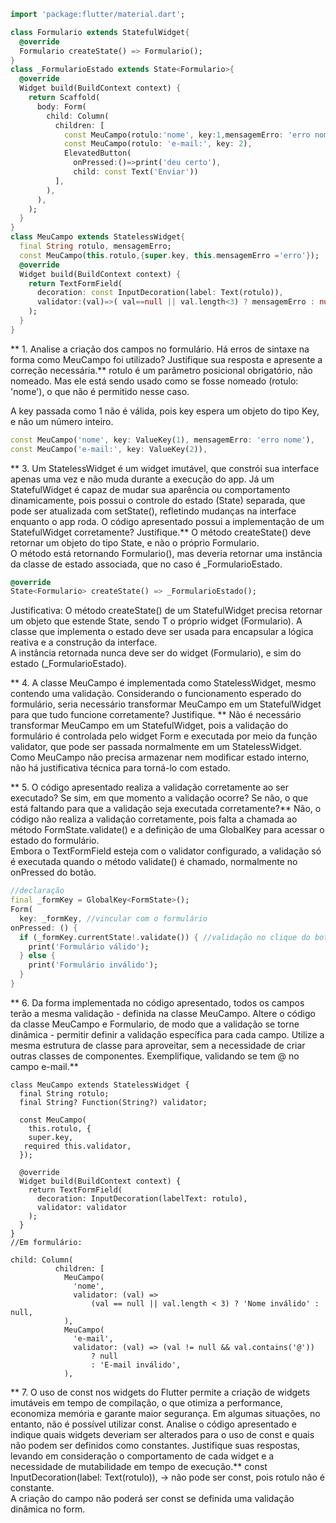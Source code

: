 ```dart
import 'package:flutter/material.dart';

class Formulario extends StatefulWidget{
  @override
  Formulario createState() => Formulario();
}
class _FormularioEstado extends State<Formulario>{
  @override
  Widget build(BuildContext context) {
    return Scaffold(
      body: Form(  
        child: Column(  
          children: [
            const MeuCampo(rotulo:'nome', key:1,mensagemErro: 'erro nome'),
            const MeuCampo(rotulo: 'e-mail:', key: 2),
            ElevatedButton(
              onPressed:()=>print('deu certo'),
              child: const Text('Enviar'))
          ],
        ),
      ),
    );
  }
} 
class MeuCampo extends StatelessWidget{
  final String rotulo, mensagemErro;
  const MeuCampo(this.rotulo,{super.key, this.mensagemErro ='erro'});
  @override
  Widget build(BuildContext context) {
    return TextFormField(  
      decoration: const InputDecoration(label: Text(rotulo)),
      validator:(val)=>( val==null || val.length<3) ? mensagemErro : null
    );
  }
}
```

** 1.	Analise a criação dos campos no formulário. Há erros de sintaxe na forma como MeuCampo foi utilizado? Justifique sua resposta e apresente a correção necessária.**
rotulo é um parâmetro posicional obrigatório, não nomeado. Mas ele está sendo usado como se fosse nomeado (rotulo: 'nome'), o que não é permitido nesse caso.  

A key passada como 1 não é válida, pois key espera um objeto do tipo Key, e não um número inteiro.  
```dart
const MeuCampo('nome', key: ValueKey(1), mensagemErro: 'erro nome'),
const MeuCampo('e-mail:', key: ValueKey(2)),
```
** 3.	Um StatelessWidget é um widget imutável, que constrói sua interface apenas uma vez e não muda durante a execução do app. Já um StatefulWidget é capaz de mudar sua aparência ou comportamento dinamicamente, pois possui o controle do estado (State) separada, que pode ser atualizada com setState(), refletindo mudanças na interface enquanto o app roda. O código apresentado possui a implementação de um StatefulWidget corretamente? Justifique.**
O método createState() deve retornar um objeto do tipo State<Formulario>, e não o próprio Formulario.  
O método está retornando Formulario(), mas deveria retornar uma instância da classe de estado associada, que no caso é _FormularioEstado.  
```dart
@override
State<Formulario> createState() => _FormularioEstado();
```
Justificativa:
O método createState() de um StatefulWidget precisa retornar um objeto que estende State<T>, sendo T o próprio widget (Formulario).
A classe que implementa o estado deve ser usada para encapsular a lógica reativa e a construção da interface.  
A instância retornada nunca deve ser do widget (Formulario), e sim do estado (_FormularioEstado).  

** 4.	A classe MeuCampo é implementada como StatelessWidget, mesmo contendo uma validação. Considerando o funcionamento esperado do formulário, seria necessário transformar MeuCampo em um StatefulWidget para que tudo funcione corretamente? Justifique. **
Não é necessário transformar MeuCampo em um StatefulWidget, pois a validação do formulário é controlada pelo widget Form e executada por meio da função validator, que pode ser passada normalmente em um StatelessWidget. Como MeuCampo não precisa armazenar nem modificar estado interno, não há justificativa técnica para torná-lo com estado.

** 5.	O código apresentado realiza a validação corretamente ao ser executado? Se sim, em que momento a validação ocorre? Se não, o que está faltando para que a validação seja executada corretamente?**
Não, o código não realiza a validação corretamente, pois falta a chamada ao método FormState.validate() e a definição de uma GlobalKey<FormState> para acessar o estado do formulário.  
Embora o TextFormField esteja com o validator configurado, a validação só é executada quando o método validate() é chamado, normalmente no onPressed do botão.  
```dart
//declaração
final _formKey = GlobalKey<FormState>();
Form(
  key: _formKey, //vincular com o formulário
onPressed: () {
  if (_formKey.currentState!.validate()) { //validação no clique do botão
    print('Formulário válido');
  } else {
    print('Formulário inválido');
  }
}
```
** 6.	Da forma implementada no código apresentado, todos os campos terão a mesma validação - definida na classe MeuCampo. Altere o código da classe MeuCampo e Formulario, de modo que a validação se torne dinâmica - permitir definir a validação específica para cada campo. Utilize a mesma estrutura de classe para aproveitar, sem a necessidade de criar outras classes de componentes. Exemplifique, validando se tem @ no campo e-mail.**
```
class MeuCampo extends StatelessWidget {
  final String rotulo;
  final String? Function(String?) validator;

  const MeuCampo(
    this.rotulo, {
    super.key,
   required this.validator,
  });

  @override
  Widget build(BuildContext context) {
    return TextFormField(
      decoration: InputDecoration(labelText: rotulo),
      validator: validator 
    );
  }
}
//Em formulário:

child: Column(
          children: [
            MeuCampo(
              'nome',
              validator: (val) =>
                  (val == null || val.length < 3) ? 'Nome inválido' : null,
            ),
            MeuCampo(
              'e-mail',
              validator: (val) => (val != null && val.contains('@'))
                  ? null
                  : 'E-mail inválido',
            ),
```
** 7.	O uso de const nos widgets do Flutter permite a criação de widgets imutáveis em tempo de compilação, o que otimiza a performance, economiza memória e garante maior segurança. Em algumas situações, no entanto, não é possível utilizar const. Analise o código apresentado e indique quais widgets deveriam ser alterados para o uso de const e quais não podem ser definidos como constantes. Justifique suas respostas, levando em consideração o comportamento de cada widget e a necessidade de mutabilidade em tempo de execução.** 
const InputDecoration(label: Text(rotulo)), → não pode ser const, pois rotulo não é constante.  
A criação do campo não poderá ser const se definida uma validação dinâmica no form.  
